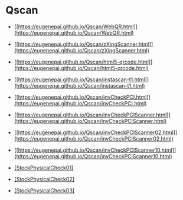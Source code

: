 # Qscan 
- [[https://eugenepai.github.io/Qscan/WebQR.html]](https://eugenepai.github.io/Qscan/WebQR.html)
- [[https://eugenepai.github.io/Qscan/zXingScanner.html]](https://eugenepai.github.io/Qscan/zXingScanner.html)
- [[https://eugenepai.github.io/Qscan/html5-qrcode.html]](https://eugenepai.github.io/Qscan/html5-qrcode.html)
- [[https://eugenepai.github.io/Qscan/instascan-t1.html]](https://eugenepai.github.io/Qscan/instascan-t1.html)
- [[https://eugenepai.github.io/Qscan/invCheckPCI.html]](https://eugenepai.github.io/Qscan/invCheckPCI.html)
- [[https://eugenepai.github.io/Qscan/invCheckPCIScanner.html]](https://eugenepai.github.io/Qscan/invCheckPCIScanner.html)
- [[https://eugenepai.github.io/Qscan/invCheckPCIScanner02.html]](https://eugenepai.github.io/Qscan/invCheckPCIScanner02.html)
- [[https://eugenepai.github.io/Qscan/invCheckPCIScanner10.html]](https://eugenepai.github.io/Qscan/invCheckPCIScanner10.html)


- [[StockPhysicalCheck01]](https://eugenepai.github.io/Qscan/StockPhysicalCheck01.html)
- [[StockPhysicalCheck02]](https://eugenepai.github.io/Qscan/StockPhysicalCheck02.html)
- [[StockPhysicalCheck03]](https://eugenepai.github.io/Qscan/StockPhysicalCheck03.html)

